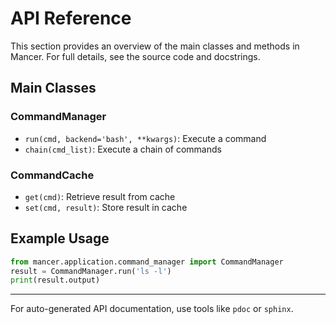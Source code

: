 # API Reference

This section provides an overview of the main classes and methods in Mancer. For full details, see the source code and docstrings.

## Main Classes

### CommandManager
- `run(cmd, backend='bash', **kwargs)`: Execute a command
- `chain(cmd_list)`: Execute a chain of commands

### CommandCache
- `get(cmd)`: Retrieve result from cache
- `set(cmd, result)`: Store result in cache

## Example Usage
```python
from mancer.application.command_manager import CommandManager
result = CommandManager.run('ls -l')
print(result.output)
```

---

For auto-generated API documentation, use tools like `pdoc` or `sphinx`.
